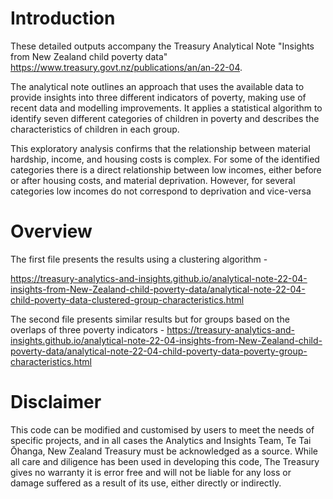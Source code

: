 # Introduction

These detailed outputs accompany the Treasury Analytical Note "Insights from New Zealand child poverty data" https://www.treasury.govt.nz/publications/an/an-22-04.

The analytical note outlines an approach that uses the available data to provide insights into three different indicators of poverty, making use of recent data and modelling improvements. It applies a statistical algorithm to identify seven different categories of children in poverty and describes the characteristics of children in each group.

This exploratory analysis confirms that the relationship between material hardship, income, and housing costs is complex. For some of the identified categories there is a direct relationship between low incomes, either before or after housing costs, and material deprivation. However, for several categories low incomes do not correspond to deprivation and vice-versa

# Overview

The first file presents the results using a clustering algorithm - 

https://treasury-analytics-and-insights.github.io/analytical-note-22-04-insights-from-New-Zealand-child-poverty-data/analytical-note-22-04-child-poverty-data-clustered-group-characteristics.html

The second file presents similar results but for groups based on the overlaps of three poverty indicators - 
https://treasury-analytics-and-insights.github.io/analytical-note-22-04-insights-from-New-Zealand-child-poverty-data/analytical-note-22-04-child-poverty-data-poverty-group-characteristics.html

# Disclaimer

This code can be modified and customised by users to meet the needs of specific projects, and in all cases the Analytics and Insights Team, Te Tai Ōhanga, New Zealand Treasury must be acknowledged as a source. While all care and diligence has been used in developing this code, The Treasury gives no warranty it is error free and will not be liable for any loss or damage suffered as a result of its use, either directly or indirectly.
